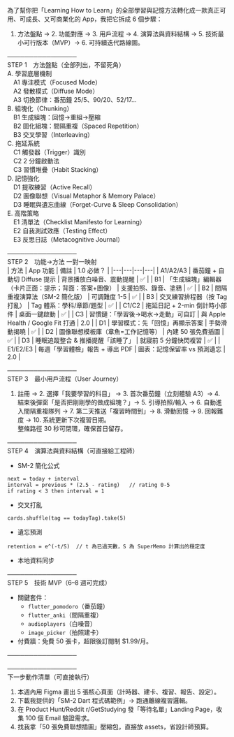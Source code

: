 為了幫你把「Learning How to Learn」的全部學習與記憶方法轉化成一款真正可用、可成長、又可商業化的 App，我把它拆成 6 個步驟：  
1. 方法盤點 → 2. 功能對應 → 3. 用戶流程 → 4. 演算法與資料結構 → 5. 技術最小可行版本（MVP）→ 6. 可持續迭代路線圖。  


────────────────  
STEP 1　方法盤點（全部列出，不留死角）  
A. 學習底層機制  
　A1 專注模式（Focused Mode）  
　A2 發散模式（Diffuse Mode）  
　A3 切換節律：番茄鐘 25/5、90/20、52/17…  
B. 組塊化（Chunking）  
　B1 生成組塊：回憶→重組→壓縮  
　B2 固化組塊：間隔重複（Spaced Repetition）  
　B3 交叉學習（Interleaving）  
C. 拖延系統  
　C1 觸發器（Trigger）識別  
　C2 2 分鐘啟動法  
　C3 習慣堆疊（Habit Stacking）  
D. 記憶強化  
　D1 提取練習（Active Recall）  
　D2 圖像聯想（Visual Metaphor & Memory Palace）  
　D3 睡眠與遺忘曲線（Forget-Curve & Sleep Consolidation）  
E. 高階策略  
　E1 清單法（Checklist Manifesto for Learning）  
　E2 自我測試效應（Testing Effect）  
　E3 反思日誌（Metacognitive Journal）

────────────────  
STEP 2　功能→方法 一對一映射  
| 方法 | App 功能 | 備註 | 1.0 必做？ |
|---|---|---|---|
| A1/A2/A3 | 番茄鐘 + 自動切 Diffuse 提示 | 背景播放白噪音、震動提醒 | ✅ |
| B1 | 「生成組塊」編輯器（卡片正面：提示；背面：答案+圖像） | 支援拍照、錄音、塗鴉 | ✅ |
| B2 | 間隔重複演算法（SM-2 簡化版） | 可調難度 1-5 | ✅ |
| B3 | 交叉練習排程器（按 Tag 打亂） | Tag 體系：學科/章節/題型 | ✅ |
| C1/C2 | 拖延日記 + 2-min 倒計時小部件 | 桌面一鍵啟動 | ✅ |
| C3 | 習慣鏈：「學習後→喝水→走動」可自訂 | 與 Apple Health / Google Fit 打通 | 2.0 |
| D1 | 學習模式：先「回憶」再顯示答案 | 手勢滑動揭曉 | ✅ |
| D2 | 圖像聯想模板庫（章魚=工作記憶等） | 內建 50 張免費插圖 | ✅ |
| D3 | 睡眠追蹤整合 & 推播提醒「該睡了」 | 就寢前 5 分鐘快閃複習 | ✅ |
| E1/E2/E3 | 每週「學習體檢」報告 + 導出 PDF | 圖表：記憶保留率 vs 預測遺忘 | 2.0 |

────────────────  
STEP 3　最小用戶流程（User Journey）  
1. 註冊 → 2. 選擇「我要學習的科目」 → 3. 首次番茄鐘（立刻體驗 A3）→ 4. 結束後彈窗「是否把剛剛學的做成組塊？」→ 5. 引導拍照/輸入 → 6. 自動進入間隔重複隊列 → 7. 第二天推送「複習時間到」→ 8. 滑動回憶 → 9. 回報難度 → 10. 系統更新下次複習日期。  
整條路徑 30 秒可閉環，確保首日留存。

────────────────  
STEP 4　演算法與資料結構（可直接給工程師）  
- SM-2 簡化公式  
```
next = today + interval  
interval = previous * (2.5 - rating)   // rating 0-5  
if rating < 3 then interval = 1  
```
- 交叉打亂  
```
cards.shuffle(tag == todayTag).take(5)  
```
- 遺忘預測  
```
retention = e^(-t/S)  // t 為已過天數，S 為 SuperMemo 計算出的穩定度
```
- 本地資料同步

────────────────  
STEP 5　技術 MVP（6–8 週可完成）  
 
- 關鍵套件：  
  - `flutter_pomodoro`（番茄鐘）  
  - `flutter_anki`（間隔重複）  
  - `audioplayers`（白噪音）  
  - `image_picker`（拍照建卡）  
- 付費牆：免費 50 張卡，超限後訂閱制 $1.99/月。

────────────────  

────────────────  
下一步動作清單（可直接執行）  
1. 本週內用 Figma 畫出 5 張核心頁面（計時器、建卡、複習、報告、設定）。  
2. 下載我提供的「SM-2 Dart 程式碼範例」→ 跑通離線複習邏輯。  
3. 在 Product Hunt/Reddit r/GetStudying 發「等待名單」Landing Page，收集 100 個 Email 驗證需求。  
4. 找我拿「50 張免費聯想插圖」壓縮包，直接放 assets，省設計師預算。
